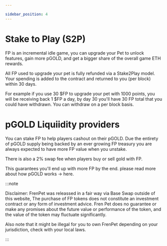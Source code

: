 ```yaml
---

sidebar_position: 4
---
```


# Stake to Play (S2P)

FP is an incremental idle game, you can upgrade your Pet to unlock features, gain more pGOLD, and get a bigger share of the overall game ETH rewards. 

All FP used to upgrade your pet is fully refunded via a Stake2Play model. Your spending is added to the contract and returned to you (per block) within 30 days.

For example if you use 30 $FP to upgrade your pet with 1000 points, you will be receiving back 1 $FP a day, by day 30 you'll have 30 FP total that you could have withdrawn. You can withdraw on a per block basis.

# pGOLD Liquiidity providers


You can stake FP to help players cashout on their pGOLD. Due the entirety of pGOLD supply being backed by an ever growing FP treasury you are always expected to have more FP value when you unstake.

There is also a 2% swap fee when players buy or sell gold with FP.


This guarantees you'll end up with more FP by the end. please read more about how pGOLD works -> here.



:::note

Disclaimer: FrenPet was releassed in a fair way via Base Swap outside of this website, The purchase of FP tokens does not constitute an investment contract or any form of investment advice. Fren Pet does no guarantee or make any promises about the future value or performance of the token, and the value of the token may fluctuate significantly.

Also note that it might be illegal for you to own FrenPet depending on your jurisdiction, check with your local laws.

:::